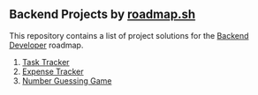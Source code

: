 
## Backend Projects by [roadmap.sh](https://roadmap.sh)

This repository contains a list of project solutions for the [Backend Developer](https://roadmap.sh/backend) roadmap.

1. [Task Tracker](https://roadmap.sh/projects/task-tracker)
2. [Expense Tracker](https://roadmap.sh/projects/expense-tracker)
3. [Number Guessing Game](https://roadmap.sh/projects/number-guessing-game)
